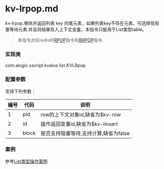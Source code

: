 kv-lrpop.md
=======

kv-lrpop.移除并返回列表 key 的尾元素，如果列表key不存在元素，可选择性阻塞等待元素.并且将结果存入上下文变量。本指令只能用于List类型table。

> 本指令对应redis的[RPOP](http://redis.io/commands/rpop)指令和[BRPOP](http://redis.io/commands/brpop)指令.

### 实现类

com.alogic.xscript.kvalue.list.KVLRpop

### 配置参数

支持下列参数：

| 编号 | 代码 | 说明 |
| ---- | ---- | ---- |
| 1 | pid | row的上下文对象id,缺省为$kv-row |
| 2 | id | 操作返回变量id,缺省为$kv-linsert |
| 3 | block | 是否支持阻塞等待,支持计算,缺省为false |


### 案例

参考[List类型操作案例](case.list.md)